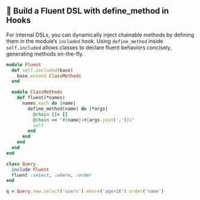 ## 🔧 Build a Fluent DSL with define_method in Hooks

For internal DSLs, you can dynamically inject chainable methods by defining them in the module’s `included` hook. Using `define_method` inside `self.included` allows classes to declare fluent behaviors concisely, generating methods on-the-fly.

```ruby
module Fluent
  def self.included(base)
    base.extend ClassMethods
  end

  module ClassMethods
    def fluent(*names)
      names.each do |name|
        define_method(name) do |*args|
          @chain ||= []
          @chain << "#{name}(#{args.join(',')})"
          self
        end
      end
    end
  end
end

class Query
  include Fluent
  fluent :select, :where, :order
end

q = Query.new.select('users').where('age>18').order('name')
```
